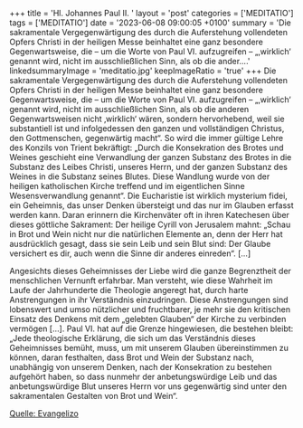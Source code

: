 +++
title = 'Hl. Johannes Paul II.  '
layout = 'post'
categories = ['MEDITATIO']
tags = ['MEDITATIO']
date = '2023-06-08 09:00:05 +0100'
summary = 'Die sakramentale Vergegenwärtigung des durch die Auferstehung vollendeten Opfers Christi in der heiligen Messe beinhaltet eine ganz besondere Gegenwartsweise, die – um die Worte von Paul VI. aufzugreifen – „‚wirklich‘ genannt wird, nicht im ausschließlichen Sinn, als ob die ander....'
linkedsummaryImage = 'meditatio.jpg'
keepImageRatio = 'true'
+++
Die sakramentale Vergegenwärtigung des durch die Auferstehung vollendeten Opfers Christi in der heiligen Messe beinhaltet eine ganz besondere Gegenwartsweise, die – um die Worte von Paul VI. aufzugreifen – „‚wirklich‘ genannt wird, nicht im ausschließlichen Sinn, als ob die anderen Gegenwartsweisen nicht ‚wirklich‘ wären, sondern hervorhebend, weil sie substantiell ist und infolgedessen den ganzen und vollständigen Christus, den Gottmenschen, gegenwärtig macht“.<!--more--> So wird die immer gültige Lehre des Konzils von Trient bekräftigt: „Durch die Konsekration des Brotes und Weines geschieht eine Verwandlung der ganzen Substanz des Brotes in die Substanz des Leibes Christi, unseres Herrn, und der ganzen Substanz des Weines in die Substanz seines Blutes. Diese Wandlung wurde von der heiligen katholischen Kirche treffend und im eigentlichen Sinne Wesensverwandlung genannt“. Die Eucharistie ist wirklich mysterium fidei, ein Geheimnis, das unser Denken übersteigt und das nur im Glauben erfasst werden kann. Daran erinnern die Kirchenväter oft in ihren Katechesen über dieses göttliche Sakrament: Der heilige Cyrill von Jerusalem mahnt: „Schau in Brot und Wein nicht nur die natürlichen Elemente an, denn der Herr hat ausdrücklich gesagt, dass sie sein Leib und sein Blut sind: Der Glaube versichert es dir, auch wenn die Sinne dir anderes einreden“. […]

Angesichts dieses Geheimnisses der Liebe wird die ganze Begrenztheit der menschlichen Vernunft erfahrbar. Man versteht, wie diese Wahrheit im Laufe der Jahrhunderte die Theologie angeregt hat, durch harte Anstrengungen in ihr Verständnis einzudringen. Diese Anstrengungen sind lobenswert und umso nützlicher und fruchtbarer, je mehr sie den kritischen Einsatz des Denkens mit dem „gelebten Glauben“ der Kirche zu verbinden vermögen […]. Paul VI. hat auf die Grenze hingewiesen, die bestehen bleibt: „Jede theologische Erklärung, die sich um das Verständnis dieses Geheimnisses bemüht, muss, um mit unserem Glauben übereinstimmen zu können, daran festhalten, dass Brot und Wein der Substanz nach, unabhängig von unserem Denken, nach der Konsekration zu bestehen aufgehört haben, so dass nunmehr der anbetungswürdige Leib und das anbetungswürdige Blut unseres Herrn vor uns gegenwärtig sind unter den sakramentalen Gestalten von Brot und Wein“.


[Quelle: Evangelizo](https://evangeliumtagfuertag.org/DE/gospel)
